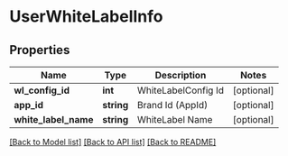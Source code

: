 # UserWhiteLabelInfo

## Properties
Name | Type | Description | Notes
------------ | ------------- | ------------- | -------------
**wl_config_id** | **int** | WhiteLabelConfig Id | [optional] 
**app_id** | **string** | Brand Id (AppId) | [optional] 
**white_label_name** | **string** | WhiteLabel Name | [optional] 

[[Back to Model list]](../README.md#documentation-for-models) [[Back to API list]](../README.md#documentation-for-api-endpoints) [[Back to README]](../README.md)


